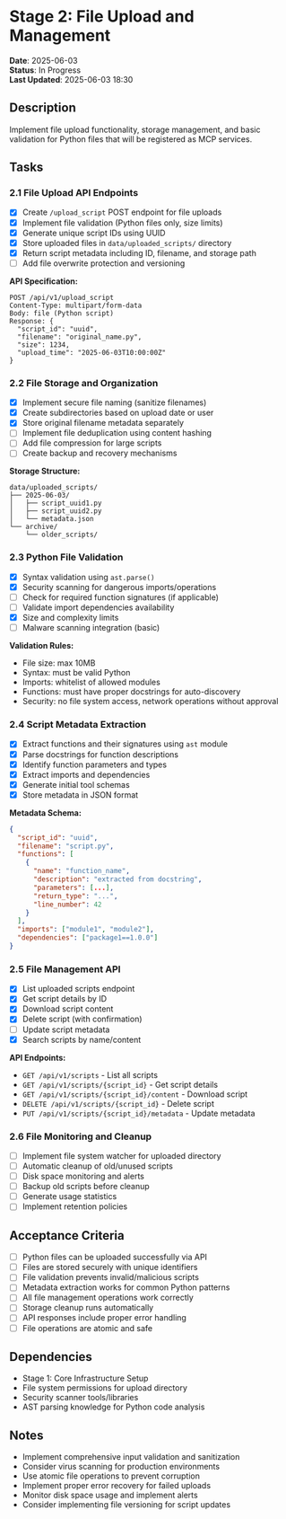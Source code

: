 # Stage 2: File Upload and Management

**Date**: 2025-06-03  
**Status**: In Progress  
**Last Updated**: 2025-06-03 18:30

## Description

Implement file upload functionality, storage management, and basic validation for Python files that will be registered as MCP services.

## Tasks

### 2.1 File Upload API Endpoints
- [x] Create `/upload_script` POST endpoint for file uploads
- [x] Implement file validation (Python files only, size limits)
- [x] Generate unique script IDs using UUID
- [x] Store uploaded files in `data/uploaded_scripts/` directory
- [x] Return script metadata including ID, filename, and storage path
- [ ] Add file overwrite protection and versioning

**API Specification:**
```
POST /api/v1/upload_script
Content-Type: multipart/form-data
Body: file (Python script)
Response: {
  "script_id": "uuid",
  "filename": "original_name.py",
  "size": 1234,
  "upload_time": "2025-06-03T10:00:00Z"
}
```

### 2.2 File Storage and Organization
- [x] Implement secure file naming (sanitize filenames)
- [x] Create subdirectories based on upload date or user
- [x] Store original filename metadata separately
- [ ] Implement file deduplication using content hashing
- [ ] Add file compression for large scripts
- [ ] Create backup and recovery mechanisms

**Storage Structure:**
```
data/uploaded_scripts/
├── 2025-06-03/
│   ├── script_uuid1.py
│   ├── script_uuid2.py
│   └── metadata.json
└── archive/
    └── older_scripts/
```

### 2.3 Python File Validation
- [x] Syntax validation using `ast.parse()`
- [x] Security scanning for dangerous imports/operations
- [ ] Check for required function signatures (if applicable)
- [ ] Validate import dependencies availability
- [x] Size and complexity limits
- [ ] Malware scanning integration (basic)

**Validation Rules:**
- File size: max 10MB
- Syntax: must be valid Python
- Imports: whitelist of allowed modules
- Functions: must have proper docstrings for auto-discovery
- Security: no file system access, network operations without approval

### 2.4 Script Metadata Extraction
- [x] Extract functions and their signatures using `ast` module
- [x] Parse docstrings for function descriptions
- [x] Identify function parameters and types
- [x] Extract imports and dependencies
- [x] Generate initial tool schemas
- [x] Store metadata in JSON format

**Metadata Schema:**
```json
{
  "script_id": "uuid",
  "filename": "script.py",
  "functions": [
    {
      "name": "function_name",
      "description": "extracted from docstring",
      "parameters": [...],
      "return_type": "...",
      "line_number": 42
    }
  ],
  "imports": ["module1", "module2"],
  "dependencies": ["package1==1.0.0"]
}
```

### 2.5 File Management API
- [x] List uploaded scripts endpoint
- [x] Get script details by ID
- [x] Download script content
- [x] Delete script (with confirmation)
- [ ] Update script metadata
- [x] Search scripts by name/content

**API Endpoints:**
- `GET /api/v1/scripts` - List all scripts
- `GET /api/v1/scripts/{script_id}` - Get script details
- `GET /api/v1/scripts/{script_id}/content` - Download script
- `DELETE /api/v1/scripts/{script_id}` - Delete script
- `PUT /api/v1/scripts/{script_id}/metadata` - Update metadata

### 2.6 File Monitoring and Cleanup
- [ ] Implement file system watcher for uploaded directory
- [ ] Automatic cleanup of old/unused scripts
- [ ] Disk space monitoring and alerts
- [ ] Backup old scripts before cleanup
- [ ] Generate usage statistics
- [ ] Implement retention policies

## Acceptance Criteria

- [ ] Python files can be uploaded successfully via API
- [ ] Files are stored securely with unique identifiers
- [ ] File validation prevents invalid/malicious scripts
- [ ] Metadata extraction works for common Python patterns
- [ ] All file management operations work correctly
- [ ] Storage cleanup runs automatically
- [ ] API responses include proper error handling
- [ ] File operations are atomic and safe

## Dependencies

- Stage 1: Core Infrastructure Setup
- File system permissions for upload directory
- Security scanner tools/libraries
- AST parsing knowledge for Python code analysis

## Notes

- Implement comprehensive input validation and sanitization
- Consider virus scanning for production environments  
- Use atomic file operations to prevent corruption
- Implement proper error recovery for failed uploads
- Monitor disk space usage and implement alerts
- Consider implementing file versioning for script updates
